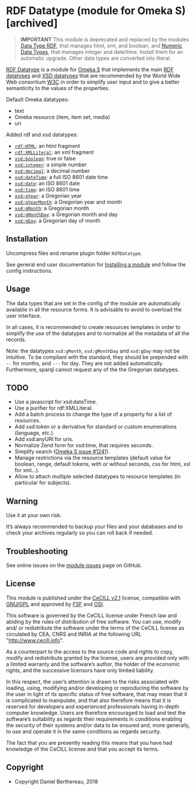 RDF Datatype (module for Omeka S) [archived]
=================================

> **IMPORTANT**
> This module is deprecated and replaced by the modules [Data Type RDF], that
> manages html, xml, and boolean, and [Numeric Data Types], that manages integer
> and date/time. Install them for an automatic upgrade. Other data types are
> converted into literal.


[RDF Datatype] is a module for [Omeka S] that implements the main [RDF datatypes]
and [XSD datatypes] that are recommended by the World Wide Web consortium [W3C]
in order to simplify user input and to give a better semanticity to the values
of the properties.

Default Omeka datatypes:
- text
- Omeka resource (item, item set, media)
- uri

Added rdf and xsd datatypes:
- [`rdf:HTML`](https://www.w3.org/TR/rdf11-concepts/#section-html): an html fragment
- [`rdf:XMLLiteral`](https://www.w3.org/TR/rdf11-concepts/#section-XMLLiteral): an xml fragment
- [`xsd:boolean`](https://www.w3.org/TR/xmlschema11-2/#boolean): true or false
- [`xsd:integer`](https://www.w3.org/TR/xmlschema11-2/#integer): a simple number
- [`xsd:decimal`](https://www.w3.org/TR/xmlschema11-2/#decimal): a decimal number
- [`xsd:dateTime`](https://www.w3.org/TR/xmlschema11-2/#dateTime): a full ISO 8601 date time
- [`xsd:date`](https://www.w3.org/TR/xmlschema11-2/#date): an ISO 8601 date
- [`xsd:time`](https://www.w3.org/TR/xmlschema11-2/#time): an ISO 8601 time
- [`xsd:gYear`](https://www.w3.org/TR/xmlschema11-2/#gYear): a Gregorian year
- [`xsd:gYearMonth`](https://www.w3.org/TR/xmlschema11-2/#gYearMonth): a Gregorian year and month
- [`xsd:gMonth`](https://www.w3.org/TR/xmlschema11-2/#gMonth): a Gregorian month
- [`xsd:gMonthDay`](https://www.w3.org/TR/xmlschema11-2/#gMonthDay): a Gregorian month and day
- [`xsd:gDay`](https://www.w3.org/TR/xmlschema11-2/#gDay): a Gregorian day of month


Installation
------------

Uncompress files and rename plugin folder `RdfDatatype`.

See general end user documentation for [Installing a module] and follow the
config instructions.


Usage
-----

The data types that are set in the config of the module are automatically
available in all the resource forms. It is advisable to avoid to overload the
user interface.

In all cases, it is recommended to create resources templates in order to
simplify the use of the datatypes and to normalize all the metadata of all the
records.

Note: the datatypes `xsd:gMonth`, `xsd:gMonthDay` and `xsd:gDay` may not be
intuitive. To be compliant with the standard, they should be prepended with `--`
for months, and `---` for day. They are not added automatically. Furthermore,
sparql cannot request any of the the Gregorian datatypes.


TODO
----

- Use a javascript for xsd:dateTime.
- Use a purifier for rdf:XMLLiteral.
- Add a batch process to change the type of a property for a list of resources.
- Add xsd:token or a derivative for standard or custom enumerations (language, etc.).
- Add xsd:anyURI for uris.
- Normalize Zend form for xsd:time, that requires seconds.
- Simplify search ([Omeka S issue #1241]).
- Manage restrictions via the resource templates (default value for boolean,
  range, default tokens, with or without seconds, css for html, xsl for xml…).
- Allow to attach multiple selected datatypes to resource templates (in
  particular for subjects).


Warning
-------

Use it at your own risk.

It’s always recommended to backup your files and your databases and to check
your archives regularly so you can roll back if needed.


Troubleshooting
---------------

See online issues on the [module issues] page on GitHub.


License
-------

This module is published under the [CeCILL v2.1] license, compatible with
[GNU/GPL] and approved by [FSF] and [OSI].

This software is governed by the CeCILL license under French law and abiding by
the rules of distribution of free software. You can use, modify and/ or
redistribute the software under the terms of the CeCILL license as circulated by
CEA, CNRS and INRIA at the following URL "http://www.cecill.info".

As a counterpart to the access to the source code and rights to copy, modify and
redistribute granted by the license, users are provided only with a limited
warranty and the software’s author, the holder of the economic rights, and the
successive licensors have only limited liability.

In this respect, the user’s attention is drawn to the risks associated with
loading, using, modifying and/or developing or reproducing the software by the
user in light of its specific status of free software, that may mean that it is
complicated to manipulate, and that also therefore means that it is reserved for
developers and experienced professionals having in-depth computer knowledge.
Users are therefore encouraged to load and test the software’s suitability as
regards their requirements in conditions enabling the security of their systems
and/or data to be ensured and, more generally, to use and operate it in the same
conditions as regards security.

The fact that you are presently reading this means that you have had knowledge
of the CeCILL license and that you accept its terms.


Copyright
---------

* Copyright Daniel Berthereau, 2018


[RDF Datatype]: https://github.com/Daniel-KM/Omeka-S-module-RdfDatatype
[Omeka S]: https://omeka.org/s
[Data Type RDF]: https://gitlab.com/Daniel-KM/Omeka-S-module-DataTypeRdf
[Numeric Data Types]: https://github.com/omeka-s-modules/NumericDataTypes
[RDF datatypes]: https://www.w3.org/TR/rdf11-concepts/#section-Datatypes
[XSD datatypes]: https://www.w3.org/TR/xmlschema11-2
[W3C]: https://www.w3.org
[installing a module]: http://dev.omeka.org/docs/s/user-manual/modules/#installing-modules
[Omeka S issue #1241]: https://github.com/omeka/omeka-s/issues/1241
[module issues]: https://github.com/Daniel-KM/Omeka-S-module-RdfDatatype/issues
[CeCILL v2.1]: https://www.cecill.info/licences/Licence_CeCILL_V2.1-en.html
[GNU/GPL]: https://www.gnu.org/licenses/gpl-3.0.html
[FSF]: https://www.fsf.org
[OSI]: http://opensource.org
[MIT]: https://github.com/sandywalker/webui-popover/blob/master/LICENSE.txt
[Daniel-KM]: https://github.com/Daniel-KM "Daniel Berthereau"
